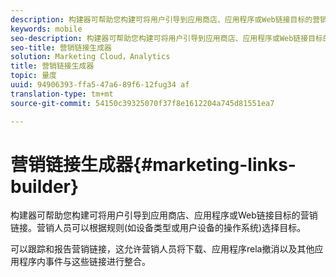 ```yaml
---
description: 构建器可帮助您构建可将用户引导到应用商店、应用程序或Web链接目标的营销链接。营销人员可基于规则选择目标，如用户设备的设备类型或操作系统。
keywords: mobile
seo-description: 构建器可帮助您构建可将用户引导到应用商店、应用程序或Web链接目标的营销链接。营销人员可基于规则选择目标，如用户设备的设备类型或操作系统。
seo-title: 营销链接生成器
solution: Marketing Cloud，Analytics
title: 营销链接生成器
topic: 量度
uuid: 94906393-ffa5-47a6-89f6-12fug34 af
translation-type: tm+mt
source-git-commit: 54150c39325070f37f8e1612204a745d81551ea7

---
```



# 营销链接生成器{#marketing-links-builder}

构建器可帮助您构建可将用户引导到应用商店、应用程序或Web链接目标的营销链接。营销人员可以根据规则(如设备类型或用户设备的操作系统)选择目标。

可以跟踪和报告营销链接，这允许营销人员将下载、应用程序rela撤消以及其他应用程序内事件与这些链接进行整合。
